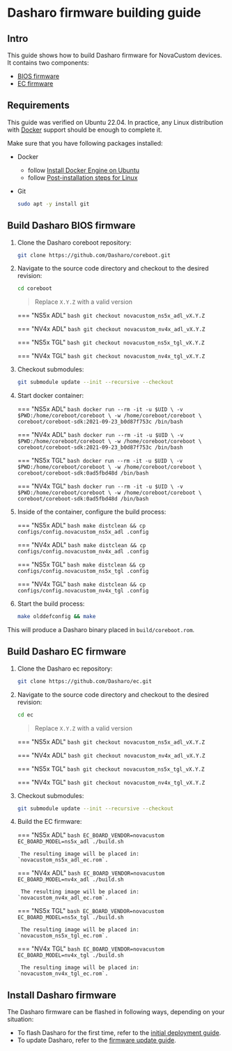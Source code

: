 # Dasharo firmware building guide

## Intro

This guide shows how to build Dasharo firmware for NovaCustom devices. It
contains two components:

- [BIOS firmware](#build-dasharo-bios-firmware)
- [EC firmware](#build-dasharo-ec-firmware)

## Requirements

This guide was verified on Ubuntu 22.04. In practice, any Linux distribution
with [Docker](https://www.docker.com/) support should be enough to complete it.

Make sure that you have following packages installed:

- Docker
    + follow [Install Docker Engine on Ubuntu](https://docs.docker.com/engine/install/ubuntu/)
    + follow [Post-installation steps for Linux](https://docs.docker.com/engine/install/linux-postinstall/)
- Git

    ```bash
    sudo apt -y install git
    ```

## Build Dasharo BIOS firmware

1. Clone the Dasharo coreboot repository:

    ```bash
    git clone https://github.com/Dasharo/coreboot.git
    ```

1. Navigate to the source code directory and checkout to the desired revision:

    ```bash
    cd coreboot
    ```

    > Replace `X.Y.Z` with a valid version

    === "NS5x ADL"
        ```bash
        git checkout novacustom_ns5x_adl_vX.Y.Z
        ```

    === "NV4x ADL"
        ```bash
        git checkout novacustom_nv4x_adl_vX.Y.Z
        ```

    === "NS5x TGL"
        ```bash
        git checkout novacustom_ns5x_tgl_vX.Y.Z
        ```

    === "NV4x TGL"
        ```bash
        git checkout novacustom_nv4x_tgl_vX.Y.Z
        ```

1. Checkout submodules:

    ```bash
    git submodule update --init --recursive --checkout
    ```

1. Start docker container:

    === "NS5x ADL"
        ```bash
        docker run --rm -it -u $UID \
           -v $PWD:/home/coreboot/coreboot \
           -w /home/coreboot/coreboot \
           coreboot/coreboot-sdk:2021-09-23_b0d87f753c /bin/bash
        ```

    === "NV4x ADL"
        ```bash
        docker run --rm -it -u $UID \
           -v $PWD:/home/coreboot/coreboot \
           -w /home/coreboot/coreboot \
           coreboot/coreboot-sdk:2021-09-23_b0d87f753c /bin/bash
        ```

    === "NS5x TGL"
        ```bash
        docker run --rm -it -u $UID \
           -v $PWD:/home/coreboot/coreboot \
           -w /home/coreboot/coreboot \
           coreboot/coreboot-sdk:0ad5fbd48d /bin/bash
        ```

    === "NV4x TGL"
        ```bash
        docker run --rm -it -u $UID \
           -v $PWD:/home/coreboot/coreboot \
           -w /home/coreboot/coreboot \
           coreboot/coreboot-sdk:0ad5fbd48d /bin/bash
        ```

1. Inside of the container, configure the build process:

    === "NS5x ADL"
        ```bash
        make distclean && cp configs/config.novacustom_ns5x_adl .config
        ```

    === "NV4x ADL"
        ```bash
        make distclean && cp configs/config.novacustom_nv4x_adl .config
        ```

    === "NS5x TGL"
        ```bash
        make distclean && cp configs/config.novacustom_ns5x_tgl .config
        ```

    === "NV4x TGL"
        ```bash
        make distclean && cp configs/config.novacustom_nv4x_tgl .config
        ```

1. Start the build process:

    ```bash
    make olddefconfig && make
    ```

This will produce a Dasharo binary placed in `build/coreboot.rom`.

## Build Dasharo EC firmware

1. Clone the Dasharo ec repository:

    ```bash
    git clone https://github.com/Dasharo/ec.git
    ```

1. Navigate to the source code directory and checkout to the desired revision:

    ```bash
    cd ec
    ```

    > Replace `X.Y.Z` with a valid version

    === "NS5x ADL"
        ```bash
        git checkout novacustom_ns5x_adl_vX.Y.Z
        ```

    === "NV4x ADL"
        ```bash
        git checkout novacustom_nv4x_adl_vX.Y.Z
        ```

    === "NS5x TGL"
        ```bash
        git checkout novacustom_ns5x_tgl_vX.Y.Z
        ```

    === "NV4x TGL"
        ```bash
        git checkout novacustom_nv4x_tgl_vX.Y.Z
        ```

1. Checkout submodules:

    ```bash
    git submodule update --init --recursive --checkout
    ```

1. Build the EC firmware:

    === "NS5x ADL"
        ```bash
        EC_BOARD_VENDOR=novacustom EC_BOARD_MODEL=ns5x_adl ./build.sh
        ```

        The resulting image will be placed in: `novacustom_ns5x_adl_ec.rom`.

    === "NV4x ADL"
        ```bash
        EC_BOARD_VENDOR=novacustom EC_BOARD_MODEL=nv4x_adl ./build.sh
        ```

        The resulting image will be placed in: `novacustom_nv4x_adl_ec.rom`.

    === "NS5x TGL"
        ```bash
        EC_BOARD_VENDOR=novacustom EC_BOARD_MODEL=ns5x_tgl ./build.sh
        ```

        The resulting image will be placed in: `novacustom_ns5x_tgl_ec.rom`.

    === "NV4x TGL"
        ```bash
        EC_BOARD_VENDOR=novacustom EC_BOARD_MODEL=nv4x_tgl ./build.sh
        ```

        The resulting image will be placed in: `novacustom_nv4x_tgl_ec.rom`.

## Install Dasharo firmware

The Dasharo firmware can be flashed in following ways, depending on your
situation:

- To flash Dasharo for the first time, refer to the
  [initial deployment guide](initial-deployment.md).
- To update Dasharo, refer to the [firmware update guide](firmware-update.md).
